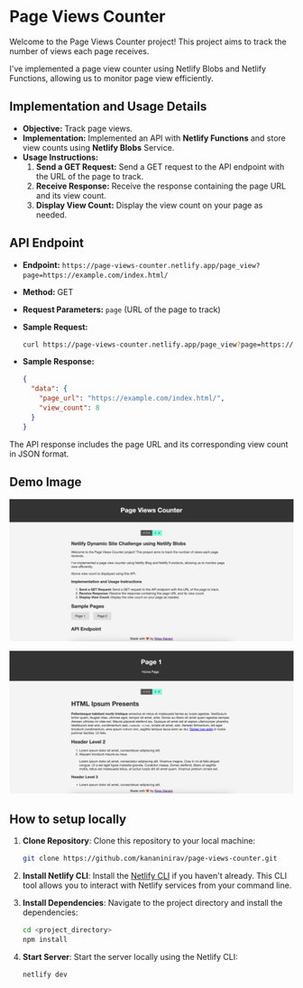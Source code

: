 # Page Views Counter

Welcome to the Page Views Counter project! This project aims to track the number of views each page receives.

I've implemented a page view counter using Netlify Blobs and Netlify Functions, allowing us to monitor page view efficiently.

## Implementation and Usage Details

- **Objective:** Track page views.
- **Implementation:** Implemented an API with **Netlify Functions** and store view counts using **Netlify Blobs** Service.
- **Usage Instructions:**
    1. **Send a GET Request:** Send a GET request to the API endpoint with the URL of the page to track.
    2. **Receive Response:** Receive the response containing the page URL and its view count.
    3. **Display View Count:** Display the view count on your page as needed.

## API Endpoint

- **Endpoint:** `https://page-views-counter.netlify.app/page_view?page=https://example.com/index.html/`
- **Method:** GET
- **Request Parameters:** `page` (URL of the page to track)
- **Sample Request:**

    ```bash
    curl https://page-views-counter.netlify.app/page_view?page=https://example.com/index.html/
    ```

- **Sample Response:**

    ```json
    {
      "data": {
        "page_url": "https://example.com/index.html/",
        "view_count": 8
      }
    }
    ```

The API response includes the page URL and its corresponding view count in JSON format.

## Demo Image

![Home](/images/home.png)

![Page 1](/images/page-1.png)

## How to setup locally

1. **Clone Repository**:
    Clone this repository to your local machine:

    ```bash
    git clone https://github.com/kananinirav/page-views-counter.git
    ```

2. **Install Netlify CLI**:
    Install the [Netlify CLI](https://docs.netlify.com/cli/get-started/) if you haven't already. This CLI tool allows you to interact with Netlify services from your command line.

3. **Install Dependencies**:
    Navigate to the project directory and install the dependencies:

    ```bash
    cd <project_directory>
    npm install
    ```

4. **Start Server**: Start the server locally using the Netlify CLI:

     ```bash
     netlify dev
     ```
